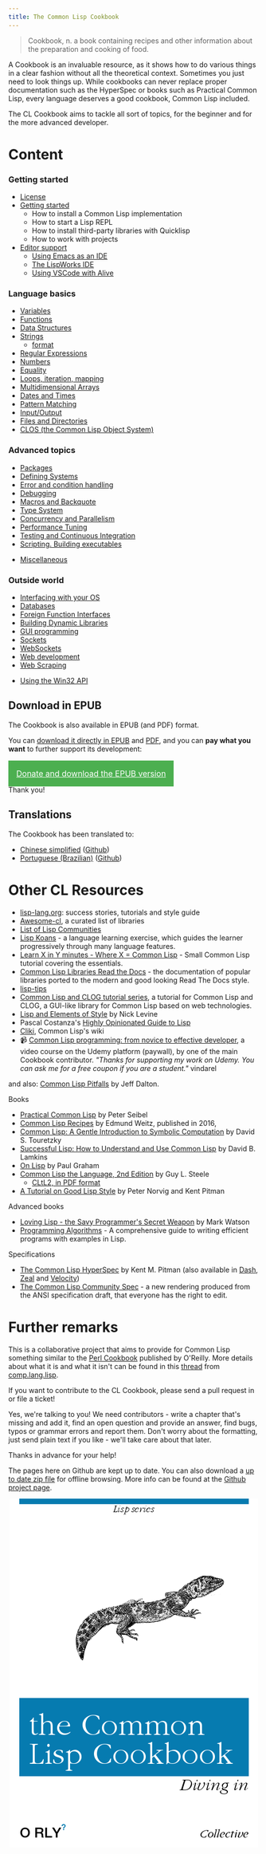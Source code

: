 ```yaml
---
title: The Common Lisp Cookbook
---
```


> Cookbook, n.
> a book containing recipes and other information about the preparation and cooking of food.

A Cookbook is an invaluable resource, as it shows how to do various things in a clear fashion without all the theoretical context. Sometimes you just need to look things up. While cookbooks can never replace proper documentation such as the HyperSpec or books such as Practical Common Lisp, every language deserves a good cookbook, Common Lisp included.

The CL Cookbook aims to tackle all sort of topics, for the beginner and for the more advanced developer.


# Content

### Getting started

* [License](license.html)
* [Getting started](getting-started.html)
  * How to install a Common Lisp implementation
  * How to start a Lisp REPL
  * How to install third-party libraries with Quicklisp
  * How to work with projects
* [Editor support](editor-support.html)
  * [Using Emacs as an IDE](emacs-ide.html)
  * [The LispWorks IDE](lispworks.html)
  * [Using VSCode with Alive](vscode-alive.html)

### Language basics

<p id="two-cols"></p>

* [Variables](variables.html)
* [Functions](functions.html)
* [Data Structures](data-structures.html)
* [Strings](strings.html)
  + [format](strings.html#string-formatting-format)
* [Regular Expressions](regexp.html)
* [Numbers](numbers.html)
* [Equality](equality.html)
* [Loops, iteration, mapping](iteration.html)
* [Multidimensional Arrays](arrays.html)
* [Dates and Times](dates_and_times.html)
* [Pattern Matching](pattern_matching.html)
* [Input/Output](io.html)
* [Files and Directories](files.html)
* [CLOS (the Common Lisp Object System)](clos.html)

### Advanced topics

<p id="two-cols"></p>

* [Packages](packages.html)
* [Defining Systems](systems.html)
* [Error and condition handling](error_handling.html)
* [Debugging](debugging.html)
* [Macros and Backquote](macros.html)
* [Type System](type.html)
* [Concurrency and Parallelism](process.html)
* [Performance Tuning](performance.html)
* [Testing and Continuous Integration](testing.html)
* [Scripting. Building executables](scripting.html)
<!-- epub-exclude-start -->
* [Miscellaneous](misc.html)
<!-- epub-exclude-end -->

### Outside world

<p id="two-cols"></p>

* [Interfacing with your OS](os.html)
* [Databases](databases.html)
* [Foreign Function Interfaces](ffi.html)
* [Building Dynamic Libraries](dynamic-libraries.html)
* [GUI programming](gui.html)
* [Sockets](sockets.html)
* [WebSockets](websockets.html)
* [Web development](web.html)
* [Web Scraping](web-scraping.html)
<!-- epub-exclude-start -->
* [Using the Win32 API](win32.html)
<!-- epub-exclude-end -->


## Download in EPUB

The Cookbook is also available in EPUB (and PDF) format.

You can [download it directly in EPUB](https://github.com/LispCookbook/cl-cookbook/releases/download/2023-12-13/common-lisp-cookbook.epub) and [PDF](https://github.com/LispCookbook/cl-cookbook/releases/download/2023-12-13/common-lisp-cookbook.pdf), and you can **pay what you want** to further support its development:


<!-- epub-exclude-start -->
<br>
<!-- epub-exclude-end -->

<a style="font-size: 16px; background-color: #4CAF50; color: white; padding: 16px; cursor: pointer;" href="https://ko-fi.com/s/01fee22a32">
  Donate and download the EPUB version
</a>

<!-- epub-exclude-start -->
<br>
<!-- epub-exclude-end -->

Thank you!


## Translations

The Cookbook has been translated to:

* [Chinese simplified](https://oneforalone.github.io/cl-cookbook-cn/#/) ([Github](https://github.com/oneforalone/cl-cookbook-cn))
* [Portuguese (Brazilian)](https://lisp.com.br/cl-cookbook/) ([Github](https://github.com/commonlispbr/cl-cookbook))

# Other CL Resources

<p id="two-cols"></p>

* [lisp-lang.org](http://lisp-lang.org/): success stories, tutorials and style guide
* [Awesome-cl](https://github.com/CodyReichert/awesome-cl), a curated list of libraries
* [List of Lisp Communities](https://github.com/CodyReichert/awesome-cl#community)
* [Lisp Koans](https://github.com/google/lisp-koans/) - a language learning exercise, which guides the learner progressively through many language features.
* [Learn X in Y minutes - Where X = Common Lisp](https://learnxinyminutes.com/docs/common-lisp/) - Small Common Lisp tutorial covering the essentials.
* [Common Lisp Libraries Read the Docs](https://common-lisp-libraries.readthedocs.io/) - the documentation of popular libraries ported to the modern and good looking Read The Docs style.
* [lisp-tips](https://github.com/lisp-tips/lisp-tips/issues/)
* [Common Lisp and CLOG tutorial series](https://github.com/rabbibotton/clog/blob/main/LEARN.md), a tutorial for Common Lisp and CLOG, a GUI-like library for Common Lisp based on web technologies.
* [Lisp and Elements of Style](http://web.archive.org/web/20190316190256/https://www.nicklevine.org/declarative/lectures/) by Nick Levine
* Pascal Costanza's [Highly Opinionated Guide to Lisp](http://www.p-cos.net/lisp/guide.html)
* [Cliki](http://www.cliki.net/), Common Lisp's wiki
* 📹 [Common Lisp programming: from novice to effective developer](https://www.udemy.com/course/common-lisp-programming/?referralCode=2F3D698BBC4326F94358), a video course on the Udemy platform (paywall), by one of the main Cookbook contributor. *"Thanks for supporting my work on Udemy. You can ask me for a free coupon if you are a student."* vindarel

and also: [Common Lisp Pitfalls](https://github.com/LispCookbook/cl-cookbook/issues/479) by Jeff Dalton.



Books

* [Practical Common Lisp](http://www.gigamonkeys.com/book/) by Peter Seibel
* [Common Lisp Recipes](http://weitz.de/cl-recipes/) by Edmund Weitz, published in 2016,
* [Common Lisp: A Gentle Introduction to Symbolic Computation](http://www-2.cs.cmu.edu/~dst/LispBook/) by David S. Touretzky
* [Successful Lisp: How to Understand and Use Common Lisp](https://successful-lisp.blogspot.com/p/httpsdrive.html) by David B. Lamkins
* [On Lisp](http://www.paulgraham.com/onlisptext.html) by Paul Graham
* [Common Lisp the Language, 2nd Edition](http://www-2.cs.cmu.edu/Groups/AI/html/cltl/cltl2.html) by Guy L. Steele
  * [CLtL2, in PDF format](https://github.com/mmontone/cltl2-doc)
* [A Tutorial on Good Lisp Style](https://www.cs.umd.edu/%7Enau/cmsc421/norvig-lisp-style.pdf) by Peter Norvig and Kent Pitman

Advanced books

* [Loving Lisp - the Savy Programmer's Secret Weapon](https://leanpub.com/lovinglisp/) by Mark Watson
* [Programming Algorithms](https://leanpub.com/progalgs) - A comprehensive guide to writing efficient programs with examples in Lisp.


Specifications

* [The Common Lisp HyperSpec](http://www.lispworks.com/documentation/HyperSpec/Front/index.htm) by Kent M. Pitman (also available in [Dash](https://kapeli.com/dash), [Zeal](https://zealdocs.org/) and [Velocity](https://velocity.silverlakesoftware.com/))
* [The Common Lisp Community Spec](https://cl-community-spec.github.io/pages/index.html) - a new rendering produced from the ANSI specification draft, that everyone has the right to edit.

# Further remarks

This is a collaborative project that aims to provide for Common Lisp something
similar to the [Perl Cookbook][perl] published by O'Reilly. More details about
what it is and what it isn't can be found in this [thread][thread] from
[comp.lang.lisp][cll].

If you want to contribute to the CL Cookbook, please send a pull request in or
file a ticket!

Yes, we're talking to you! We need contributors - write a chapter
that's missing and add it, find an open question and provide an
answer, find bugs, typos or grammar errors and report them. Don't
worry about the formatting, just send plain text if you like - we'll
take care about that later.

Thanks in advance for your help!

The pages here on Github are kept up to date. You can also download a
[up to date zip file][zip] for offline browsing. More info can be found at the
[Github project page][gh].


<!-- epub-exclude-start -->
<div style="text-align: center">
    <img src="orly-cover.png" alt="Oh, really? book cover"/>
</div>
<!-- epub-exclude-end -->

[cll]: news:comp.lang.lisp
[perl]: http://www.oreilly.com/catalog/cookbook/
[thread]: http://groups.google.com/groups?threadm=m3it9soz3m.fsf%40bird.agharta.de
[toc]: http://www.oreilly.com/catalog/cookbook/
[zip]: https://github.com/LispCookbook/cl-cookbook/archive/master.zip
[gh]: https://github.com/LispCookbook/cl-cookbook
